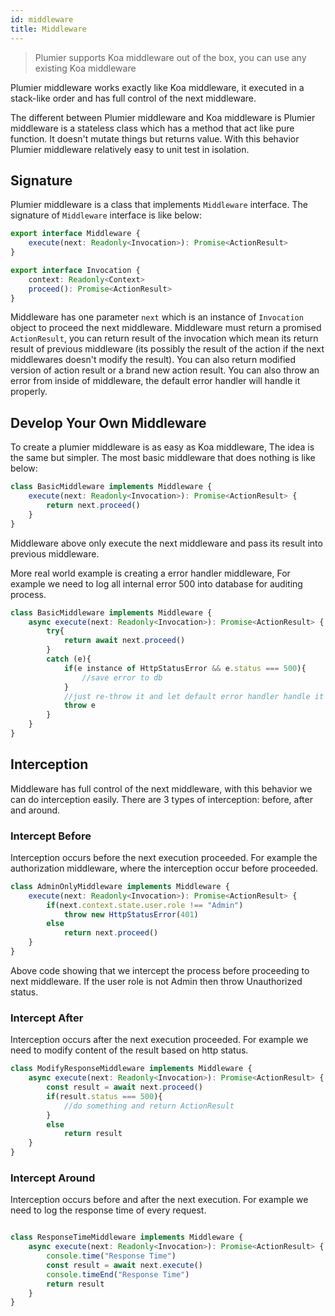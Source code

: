 ```yaml
---
id: middleware
title: Middleware
---
```


> Plumier supports Koa middleware out of the box, you can use any existing Koa middleware

Plumier middleware works exactly like Koa middleware, it executed in a stack-like order and has full control of the next middleware. 

The different between Plumier middleware and Koa middleware is Plumier middleware is a stateless class which has a method that act like pure function. It doesn't mutate things but returns value. With this behavior Plumier middleware relatively easy to unit test in isolation.

## Signature
Plumier middleware is a class that implements `Middleware` interface. The signature of `Middleware` interface is like below:

```typescript 
export interface Middleware {
    execute(next: Readonly<Invocation>): Promise<ActionResult>
}

export interface Invocation {
    context: Readonly<Context>
    proceed(): Promise<ActionResult>
}

```

Middleware has one parameter `next` which is an instance of `Invocation` object to proceed the next middleware. 
Middleware must return a promised `ActionResult`, you can return result of the invocation which mean its return 
result of previous middleware (its possibly the result of the action if the next middlewares doesn't modify the result). 
You can also return modified version of action result or a brand new action result. You can also throw an error from 
inside of middleware, the default error handler will handle it properly.

## Develop Your Own Middleware
To create a plumier middleware is as easy as Koa middleware, The idea is the same but simpler. The most basic middleware that does nothing is like below:

```typescript
class BasicMiddleware implements Middleware {
    execute(next: Readonly<Invocation>): Promise<ActionResult> {
        return next.proceed()
    }
}
```

Middleware above only execute the next middleware and pass its result into previous middleware. 

More real world example is creating a error handler middleware, For example we need to log all internal error 500
into database for auditing process.

```typescript
class BasicMiddleware implements Middleware {
    async execute(next: Readonly<Invocation>): Promise<ActionResult> {
        try{
            return await next.proceed()
        }
        catch (e){
            if(e instance of HttpStatusError && e.status === 500){
                //save error to db
            }
            //just re-throw it and let default error handler handle it
            throw e
        }
    }
}
```

## Interception 
Middleware has full control of the next middleware, with this behavior we can do interception easily. 
There are 3 types of interception: before, after and around.

### Intercept Before 
Interception occurs before the next execution proceeded. For example the authorization middleware, 
where the interception occur before proceeded. 

```typescript
class AdminOnlyMiddleware implements Middleware {
    execute(next: Readonly<Invocation>): Promise<ActionResult> {
        if(next.context.state.user.role !== "Admin")
            throw new HttpStatusError(401)
        else
            return next.proceed()
    }
}
```

Above code showing that we intercept the process before proceeding to next middleware. If the user role 
is not Admin then throw Unauthorized status.

### Intercept After
Interception occurs after the next execution proceeded. For example we need to modify content of the result 
based on http status.

```typescript
class ModifyResponseMiddleware implements Middleware {
    async execute(next: Readonly<Invocation>): Promise<ActionResult> {
        const result = await next.proceed()
        if(result.status === 500){
            //do something and return ActionResult
        }
        else
            return result
    }
}
```

### Intercept Around
Interception occurs before and after the next execution. For example we need to log the response time of every request.

```typescript 

class ResponseTimeMiddleware implements Middleware {
    async execute(next: Readonly<Invocation>): Promise<ActionResult> {
        console.time("Response Time")
        const result = await next.execute()
        console.timeEnd("Response Time")
        return result
    }
}
```
